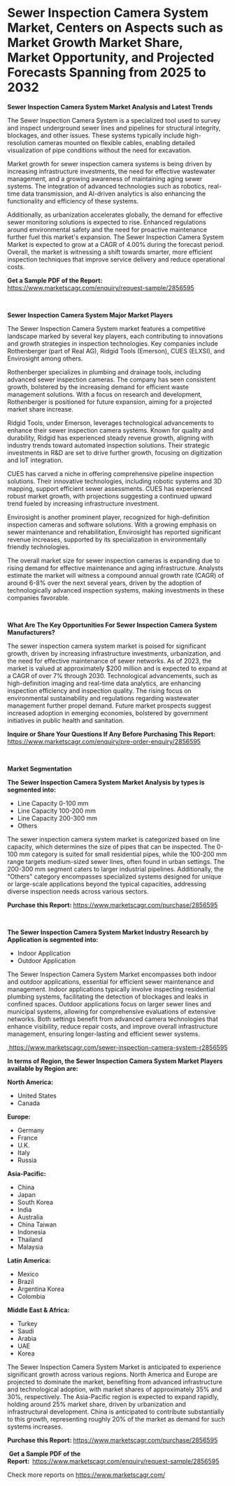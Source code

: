 <p><h1>Sewer Inspection Camera System Market, Centers on Aspects such as Market Growth Market Share, Market Opportunity, and Projected Forecasts Spanning from 2025 to 2032</h1></p><p><strong>Sewer Inspection Camera System Market Analysis and Latest Trends</strong></p>
<p><p>The Sewer Inspection Camera System is a specialized tool used to survey and inspect underground sewer lines and pipelines for structural integrity, blockages, and other issues. These systems typically include high-resolution cameras mounted on flexible cables, enabling detailed visualization of pipe conditions without the need for excavation. </p><p>Market growth for sewer inspection camera systems is being driven by increasing infrastructure investments, the need for effective wastewater management, and a growing awareness of maintaining aging sewer systems. The integration of advanced technologies such as robotics, real-time data transmission, and AI-driven analytics is also enhancing the functionality and efficiency of these systems. </p><p>Additionally, as urbanization accelerates globally, the demand for effective sewer monitoring solutions is expected to rise. Enhanced regulations around environmental safety and the need for proactive maintenance further fuel this market's expansion. The Sewer Inspection Camera System Market is expected to grow at a CAGR of 4.00% during the forecast period. Overall, the market is witnessing a shift towards smarter, more efficient inspection techniques that improve service delivery and reduce operational costs.</p></p>
<p><strong>Get a Sample PDF of the Report:&nbsp;</strong> <a href="https://www.marketscagr.com/enquiry/request-sample/2856595?utm_campaign=2465&utm_medium=2&utm_source=Github&utm_content=ia&utm_term=12032025&utm_id=sewer-inspection-camera-system">https://www.marketscagr.com/enquiry/request-sample/2856595</a></p>
<p>&nbsp;</p>
<p><strong>Sewer Inspection Camera System Major Market Players</strong></p>
<p><p>The Sewer Inspection Camera System market features a competitive landscape marked by several key players, each contributing to innovations and growth strategies in inspection technologies. Key companies include Rothenberger (part of Real AG), Ridgid Tools (Emerson), CUES (ELXSI), and Envirosight among others.</p><p>Rothenberger specializes in plumbing and drainage tools, including advanced sewer inspection cameras. The company has seen consistent growth, bolstered by the increasing demand for efficient waste management solutions. With a focus on research and development, Rothenberger is positioned for future expansion, aiming for a projected market share increase.</p><p>Ridgid Tools, under Emerson, leverages technological advancements to enhance their sewer inspection camera systems. Known for quality and durability, Ridgid has experienced steady revenue growth, aligning with industry trends toward automated inspection solutions. Their strategic investments in R&D are set to drive further growth, focusing on digitization and IoT integration.</p><p>CUES has carved a niche in offering comprehensive pipeline inspection solutions. Their innovative technologies, including robotic systems and 3D mapping, support efficient sewer assessments. CUES has experienced robust market growth, with projections suggesting a continued upward trend fueled by increasing infrastructure investment.</p><p>Envirosight is another prominent player, recognized for high-definition inspection cameras and software solutions. With a growing emphasis on sewer maintenance and rehabilitation, Envirosight has reported significant revenue increases, supported by its specialization in environmentally friendly technologies.</p><p>The overall market size for sewer inspection cameras is expanding due to rising demand for effective maintenance and aging infrastructure. Analysts estimate the market will witness a compound annual growth rate (CAGR) of around 6-8% over the next several years, driven by the adoption of technologically advanced inspection systems, making investments in these companies favorable.</p></p>
<p>&nbsp;</p>
<p><strong>What Are The Key Opportunities For Sewer Inspection Camera System Manufacturers?</strong></p>
<p><p>The sewer inspection camera system market is poised for significant growth, driven by increasing infrastructure investments, urbanization, and the need for effective maintenance of sewer networks. As of 2023, the market is valued at approximately $200 million and is expected to expand at a CAGR of over 7% through 2030. Technological advancements, such as high-definition imaging and real-time data analytics, are enhancing inspection efficiency and inspection quality. The rising focus on environmental sustainability and regulations regarding wastewater management further propel demand. Future market prospects suggest increased adoption in emerging economies, bolstered by government initiatives in public health and sanitation.</p></p>
<p><strong>Inquire or Share Your Questions If Any Before Purchasing This Report:</strong> <a href="https://www.marketscagr.com/enquiry/pre-order-enquiry/2856595?utm_campaign=2465&utm_medium=2&utm_source=Github&utm_content=ia&utm_term=12032025&utm_id=sewer-inspection-camera-system">https://www.marketscagr.com/enquiry/pre-order-enquiry/2856595</a></p>
<p>&nbsp;</p>
<p><strong>Market Segmentation</strong></p>
<p><strong>The Sewer Inspection Camera System Market Analysis by types is segmented into:</strong></p>
<p><ul><li>Line Capacity 0-100 mm</li><li>Line Capacity 100-200 mm</li><li>Line Capacity 200-300 mm</li><li>Others</li></ul></p>
<p><p>The sewer inspection camera system market is categorized based on line capacity, which determines the size of pipes that can be inspected. The 0-100 mm category is suited for small residential pipes, while the 100-200 mm range targets medium-sized sewer lines, often found in urban settings. The 200-300 mm segment caters to larger industrial pipelines. Additionally, the "Others" category encompasses specialized systems designed for unique or large-scale applications beyond the typical capacities, addressing diverse inspection needs across various sectors.</p></p>
<p><strong>Purchase this Report:&nbsp;</strong><a href="https://www.marketscagr.com/purchase/2856595?utm_campaign=2465&utm_medium=2&utm_source=Github&utm_content=ia&utm_term=12032025&utm_id=sewer-inspection-camera-system">https://www.marketscagr.com/purchase/2856595</a></p>
<p>&nbsp;</p>
<p><strong>The Sewer Inspection Camera System Market Industry Research by Application is segmented into:</strong></p>
<p><ul><li>Indoor Application</li><li>Outdoor Application</li></ul></p>
<p><p>The Sewer Inspection Camera System Market encompasses both indoor and outdoor applications, essential for efficient sewer maintenance and management. Indoor applications typically involve inspecting residential plumbing systems, facilitating the detection of blockages and leaks in confined spaces. Outdoor applications focus on larger sewer lines and municipal systems, allowing for comprehensive evaluations of extensive networks. Both settings benefit from advanced camera technologies that enhance visibility, reduce repair costs, and improve overall infrastructure management, ensuring longer-lasting and efficient sewer systems.</p></p>
<p><a href="https://www.marketscagr.com/sewer-inspection-camera-system-r2856595?utm_campaign=2465&utm_medium=2&utm_source=Github&utm_content=ia&utm_term=12032025&utm_id=sewer-inspection-camera-system">&nbsp;https://www.marketscagr.com/sewer-inspection-camera-system-r2856595</a></p>
<p><strong>In terms of Region, the Sewer Inspection Camera System Market Players available by Region are:</strong></p>
<p>
    <p> <strong> North America: </strong>
        <ul>
            <li>United States</li>
            <li>Canada</li>
        </ul>
        </p> 
    <p> <strong> Europe: </strong>
        <ul>
            <li>Germany</li>
            <li>France</li>
            <li>U.K.</li>
            <li>Italy</li>
            <li>Russia</li>
        </ul>
        </p> 
    <p> <strong> Asia-Pacific: </strong>
        <ul>
            <li>China</li>
            <li>Japan</li>
            <li>South Korea</li>
            <li>India</li>
            <li>Australia</li>
            <li>China Taiwan</li>
            <li>Indonesia</li>
            <li>Thailand</li>
            <li>Malaysia</li>
        </ul>
        </p> 
    <p> <strong> Latin America: </strong>
        <ul>
            <li>Mexico</li>
            <li>Brazil</li>
            <li>Argentina Korea</li>
            <li>Colombia</li>
        </ul>
        </p> 
    <p> <strong> Middle East & Africa: </strong>
        <ul>
            <li>Turkey</li>
            <li>Saudi</li>
            <li>Arabia</li>
            <li>UAE</li>
            <li>Korea</li>
        </ul>
    </p>
    </p>
<p><p>The Sewer Inspection Camera System Market is anticipated to experience significant growth across various regions. North America and Europe are projected to dominate the market, benefiting from advanced infrastructure and technological adoption, with market shares of approximately 35% and 30%, respectively. The Asia-Pacific region is expected to expand rapidly, holding around 25% market share, driven by urbanization and infrastructural development. China is anticipated to contribute substantially to this growth, representing roughly 20% of the market as demand for such systems increases.</p></p>
<p><strong>Purchase this Report: </strong><a href="https://www.marketscagr.com/purchase/2856595?utm_campaign=2465&utm_medium=2&utm_source=Github&utm_content=ia&utm_term=12032025&utm_id=sewer-inspection-camera-system">https://www.marketscagr.com/purchase/2856595</a></p>
<p>&nbsp;<strong>Get a Sample PDF of the Report:&nbsp;&nbsp;</strong><a href="https://www.marketscagr.com/enquiry/request-sample/2856595?utm_campaign=2465&utm_medium=2&utm_source=Github&utm_content=ia&utm_term=12032025&utm_id=sewer-inspection-camera-system">https://www.marketscagr.com/enquiry/request-sample/2856595</a></p>
<p><strong></strong></p>
<p>Check more reports on <a href="https://www.marketscagr.com/?utm_campaign=2465&utm_medium=2&utm_source=Github&utm_content=ia&utm_term=12032025&utm_id=sewer-inspection-camera-system">https://www.marketscagr.com/</a></p>